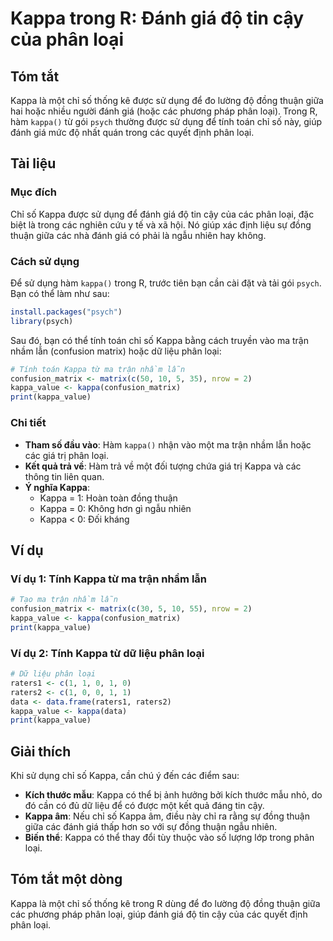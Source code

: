 <!--
Meta Description: # Kappa trong R: Đánh giá độ tin cậy của phân loại ## Tóm tắt Kappa là một chỉ số thống kê được sử dụng để đo lường độ đồng thuận giữa hai hoặc nhiều ...
Meta Keywords: kappa, phân, loại, các, giá
-->

# Kappa trong R: Đánh giá độ tin cậy của phân loại

## Tóm tắt
Kappa là một chỉ số thống kê được sử dụng để đo lường độ đồng thuận giữa hai hoặc nhiều người đánh giá (hoặc các phương pháp phân loại). Trong R, hàm `kappa()` từ gói `psych` thường được sử dụng để tính toán chỉ số này, giúp đánh giá mức độ nhất quán trong các quyết định phân loại.

## Tài liệu
### Mục đích
Chỉ số Kappa được sử dụng để đánh giá độ tin cậy của các phân loại, đặc biệt là trong các nghiên cứu y tế và xã hội. Nó giúp xác định liệu sự đồng thuận giữa các nhà đánh giá có phải là ngẫu nhiên hay không.

### Cách sử dụng
Để sử dụng hàm `kappa()` trong R, trước tiên bạn cần cài đặt và tải gói `psych`. Bạn có thể làm như sau:

```R
install.packages("psych")
library(psych)
```

Sau đó, bạn có thể tính toán chỉ số Kappa bằng cách truyền vào ma trận nhầm lẫn (confusion matrix) hoặc dữ liệu phân loại:

```R
# Tính toán Kappa từ ma trận nhầm lẫn
confusion_matrix <- matrix(c(50, 10, 5, 35), nrow = 2)
kappa_value <- kappa(confusion_matrix)
print(kappa_value)
```

### Chi tiết
- **Tham số đầu vào**: Hàm `kappa()` nhận vào một ma trận nhầm lẫn hoặc các giá trị phân loại.
- **Kết quả trả về**: Hàm trả về một đối tượng chứa giá trị Kappa và các thông tin liên quan.
- **Ý nghĩa Kappa**: 
  - Kappa = 1: Hoàn toàn đồng thuận
  - Kappa = 0: Không hơn gì ngẫu nhiên
  - Kappa < 0: Đối kháng

## Ví dụ
### Ví dụ 1: Tính Kappa từ ma trận nhầm lẫn
```R
# Tạo ma trận nhầm lẫn
confusion_matrix <- matrix(c(30, 5, 10, 55), nrow = 2)
kappa_value <- kappa(confusion_matrix)
print(kappa_value)
```

### Ví dụ 2: Tính Kappa từ dữ liệu phân loại
```R
# Dữ liệu phân loại
raters1 <- c(1, 1, 0, 1, 0)
raters2 <- c(1, 0, 0, 1, 1)
data <- data.frame(raters1, raters2)
kappa_value <- kappa(data)
print(kappa_value)
```

## Giải thích
Khi sử dụng chỉ số Kappa, cần chú ý đến các điểm sau:
- **Kích thước mẫu**: Kappa có thể bị ảnh hưởng bởi kích thước mẫu nhỏ, do đó cần có đủ dữ liệu để có được một kết quả đáng tin cậy.
- **Kappa âm**: Nếu chỉ số Kappa âm, điều này chỉ ra rằng sự đồng thuận giữa các đánh giá thấp hơn so với sự đồng thuận ngẫu nhiên.
- **Biến thể**: Kappa có thể thay đổi tùy thuộc vào số lượng lớp trong phân loại.

## Tóm tắt một dòng
Kappa là một chỉ số thống kê trong R dùng để đo lường độ đồng thuận giữa các phương pháp phân loại, giúp đánh giá độ tin cậy của các quyết định phân loại.